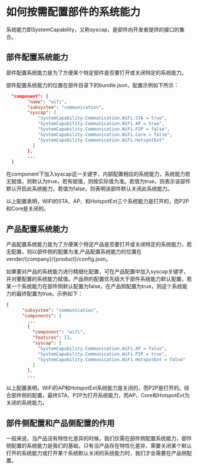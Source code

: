 # 如何按需配置部件的系统能力
系统能力即SystemCapability，又称syscap，是部件向开发者提供的接口的集合。
##  部件配置系统能力
部件配置系统能力是为了方便某个特定部件是否要打开或关闭特定的系统能力。

部件配置系统能力的位置在部件目录下的bundle.json，配置示例如下所示：
```json
  "component": {
        "name": "wifi",
        "subsystem": "communication",
        "syscap": [
            "SystemCapability.Communication.WiFi.STA = true",
            "SystemCapability.Communication.WiFi.AP = true",
            "SystemCapability.Communication.WiFi.P2P = false",
            "SystemCapability.Communication.WiFi.Core = false",
            "SystemCapability.Communication.WiFi.HotspotExt"
          ]
        ],
        ...
  }

```
在component下加入syscap这一关键字，内部配置相应的系统能力，系统能力若无赋值，则默认为true，若有赋值，则按实际值为准。若值为true，则表示该部件默认开启此系统能力，若值为false，则表明该部件默认关闭此系统能力。

以上配置表明，WIFI的STA、AP、和HotspotExt三个系统能力是打开的，而P2P和Core是关闭的。
## 产品配置系统能力
产品配置系统能力是为了方便某个特定产品是否要打开或关闭特定的系统能力，若无配置，则以部件侧的配置为准,产品配置系统能力的位置在vender/{company}/{product}/config.json。

如果要对产品的系统能力进行精细化配置，可在产品配置中加入syscap关键字，并对要配置的系统能力赋值。产品侧的配置优先级大于部件系统能力默认配置，若某一个系统能力在部件侧默认配置为false，在产品侧配置为true，则这个系统能力的最终配置为true。示例如下：
```json
{
      "subsystem": "communication",
      "components": [
        ...
        {
          "component": "wifi",
          "features": [],
          "syscap": [
            "SystemCapability.Communication.WiFi.AP = false",
            "SystemCapability.Communication.WiFi.P2P = true",
            "SystemCapability.Communication.WiFi.HotspotExt = false"
          ]
        },
        ...
```
以上配置表明，WiFi的AP和HotspotExt系统能力是关闭的，而P2P是打开的。综合部件侧的配置，最终STA、P2P为打开系统能力，而AP、Core和HotspotExt为关闭的系统能力。
## 部件侧配置和产品侧配置的作用
一般来说，当产品没有特性化差异的时候，我们仅需在部件侧配置系统能力，部件侧配置的系统能力是我们的基础，只有当产品存在特性化差异，需要关闭某个默认打开的系统能力或打开某个系统默认关闭的系统能力时，我们才会需要在产品侧配置。
